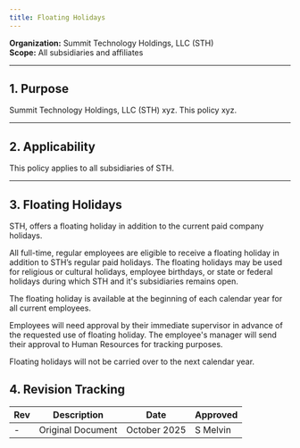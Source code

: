 ```yaml
---
title: Floating Holidays
---
```


**Organization:** Summit Technology Holdings, LLC (STH)  
**Scope:** All subsidiaries and affiliates

---

## 1. Purpose

Summit Technology Holdings, LLC (STH) xyz. This policy xyz.  

---

## 2. Applicability

This policy applies to all subsidiaries of STH.  

---

## 3. Floating Holidays

STH, offers a floating holiday in addition to the current paid company holidays.

All full-time, regular employees are eligible to receive a floating holiday in addition to STH’s regular paid holidays. The floating holidays may be used for religious or cultural holidays, employee birthdays, or state or federal holidays during which STH and it's subsidiaries remains open.

The floating holiday is available at the beginning of each calendar year for all current employees.

Employees will need approval by their immediate supervisor in advance of the requested use of floating holiday. The employee's manager will send their approval to Human Resources for tracking purposes.

Floating holidays will not be carried over to the next calendar year.

## 4. Revision Tracking

| Rev | Description   | Date          | Approved |
| --- | ------------- | ------------- | -------- |
| -   | Original Document | October 2025 | S Melvin |
